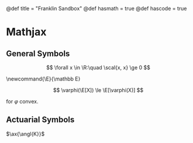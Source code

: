 @def title = "Franklin Sandbox"
@def hasmath = true
@def hascode = true


# Mathjax

## General Symbols

$$ \forall x \in \R:\quad \scal{x, x} \ge 0 $$

\newcommand{\E}{\mathbb E}

$$ \varphi(\E[X]) \le \E[\varphi(X)] $$

for $\varphi$ convex.

## Actuarial Symbols

$\ax{\angl{K}}$
